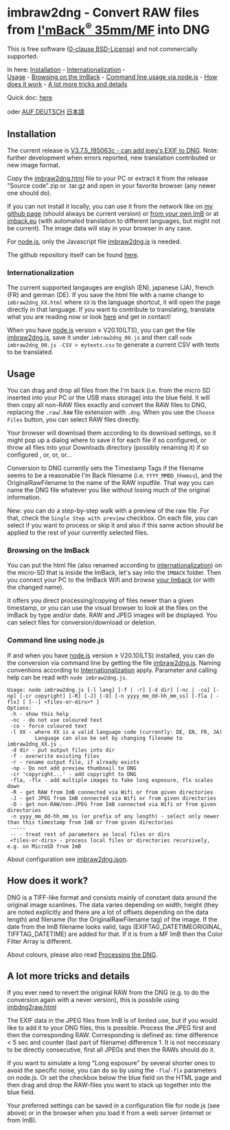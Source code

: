 <!-- SPDX-License-Identifier: 0BSD -->
# imbraw2dng - Convert RAW files from [I'mBack<sup>&reg;</sup>&nbsp;35mm/MF](https://imback.eu) into DNG

This is free software ([0-clause BSD-License](LICENSE.txt)) and not commercially supported.

In here: [Installation](#installation) - [Internationalization](#internationalization) -    
[Usage](#usage) - [Browsing on the ImBack](#browsing-on-the-imback) - [Command line usage via node.js](#command-line-using-nodejs) - [How does it work](#how-does-it-work) - [A lot more tricks and details](#a-lot-more-tricks-and-details)

Quick doc: [here](https://shyrodgau.github.io/imbraw2dng/README)

oder [AUF DEUTSCH](https://shyrodgau.github.io/imbraw2dng/moredoc_de)
 [日本語](https://shyrodgau.github.io/imbraw2dng/moredoc_ja)


## Installation

The current release is [V3.7.5_f85063c - can add jpeg's EXIF to DNG](https://github.com/shyrodgau/imbraw2dng/releases/tag/V3.7.5_f85063c). 
Note: further development when errors reported, new translation contributed or new image format.

Copy the [imbraw2dng.html](https://github.com/shyrodgau/imbraw2dng/raw/master/imbraw2dng.html) file to your PC or extract it from the release 
"Source code".zip or .tar.gz and open in your favorite browser (any newer one should do).

If you can not install it locally, you can use it from the network like on [my github page](https://shyrodgau.github.io/imbraw2dng/imbraw2dng.html) 
(should always be current version) or [from your own ImB](#browsing-on-the-imback) or at [imback.eu](https://imback.eu/home/im-back-raw-dng-converter-ib35/) 
(with automated translation to different languages, but might not be current). The image data will stay in your browser in any case.

For [node.js](#command-line-using-nodejs), only the Javascript file [imbraw2dng.js](https://github.com/shyrodgau/imbraw2dng/raw/master/imbraw2dng.js) is needed.

The github repository itself can be found [here](https://github.com/shyrodgau/imbraw2dng).

### Internationalization

The current supported langauges are english (EN), japanese (JA), french (FR) and german (DE). If you save the html file with a name change to `imbraw2dng_XX.html` where `XX` 
is the language shortcut, it will open the page directly in that language. If you want to contribute to translating, translate what you are reading now or look 
[here](https://shyrodgau.github.io/imbraw2dng/translations.xls) and get in contact!

When you have [node.js](https://nodejs.org) version &ge; V20.10(LTS), you can get the file [imbraw2dng.js](https://github.com/shyrodgau/imbraw2dng/raw/master/imbraw2dng.js), 
save it under `imbraw2dng_00.js` and then call `node imbraw2dng_00.js -CSV > mytexts.csv` to generate a current CSV with texts to be translated.

## Usage

You can drag and drop all files from the I'm back (i.e. from the micro SD inserted into your PC or the USB mass storage) into the blue field. It will then copy all non-RAW 
files exactly and convert the RAW files to DNG, replacing the `.raw`/`.RAW` file extension with `.dng`. When you use the `Choose Files` button, you can select RAW files directly. 

Your browser will download them according to its download settings, so it might pop up a dialog where to save it for each file if so configured, or 
throw all files into your Downloads directory (possibly renaming it) if so configured , or, or, or...

Conversion to DNG currently sets the Timestamp Tags if the filename seems to be a reasonable I'm Back filename (i.e. `YYYY_MMDD_hhmmss`), and the 
OriginalRawFilename to the name of the RAW inputfile. That way you can name the DNG file whatever you like without losing much of the original information.

New: you can do a step-by-step walk with a preview of the raw file. For that, check the `Single Step with preview` checkbox. On each file, you can 
select if you want to process or skip it and also if this same action should be applied to the rest of your currently selected files. 

### Browsing on the ImBack

You can put the html file (also renamed according to [internationalization](#internationalization)) on the micro-SD that is inside the ImBack, 
let's say into the `IMBACK` folder. Then you connect your PC to the ImBack Wifi and browse [your Imback](http://192.168.1.254/IMBACK/imbraw2dng.html) (or with the changed name).

It offers you direct processing/copying of files newer than a given timestamp, or you can use the visual browser to look at the files on the ImBack 
by type and/or date. RAW and JPEG images will be displayed. You can select files for conversion/download or deletion.

### Command line using node.js

If and when you have [node.js](https://nodejs.org) version &ge; V20.10(LTS) installed, you can do the conversion via command line by getting the file 
[imbraw2dng.js](https://github.com/shyrodgau/imbraw2dng/raw/master/imbraw2dng.js). Naming conventions according to [Internationalization](#internationalization) 
apply. Parameter and calling help can be read with `node imbraw2dng.js`.
```
Usage: node imbraw2dng.js [-l lang] [-f | -r] [-d dir] [-nc | -co] [-np] [-cr copyright] [-R] [-J] [-O] [-n yyyy_mm_dd-hh_mm_ss] [-fla | -flx] [ [--] <files-or-dirs>* ]
Options:
 -h - show this help
 -nc - do not use coloured text
 -co - force coloured text
 -l XX - where XX is a valid language code (currently: DE, EN, FR, JA)
         Language can also be set by changing filename to imbraw2dng_XX.js .
 -d dir - put output files into dir
 -f - overwrite existing files
 -r - rename output file, if already exists
 -np - Do not add preview thumbnail to DNG
 -cr 'copyright...' - add copyright to DNG
 -fla, -flx - add multiple images to fake long exposure, flx scales down
 -R - get RAW from ImB connected via Wifi or from given directories
 -J - get JPEG from ImB connected via Wifi or from given directories
 -O - get non-RAW/non-JPEG from ImB connected via Wifi or from given directories
 -n yyyy_mm_dd-hh_mm_ss (or prefix of any length) - select only newer than this timestamp from ImB or from given directories
 -----
 -- - treat rest of parameters as local files or dirs
 <files-or-dirs> - process local files or directories recursively, e.g. on MicroSD from ImB
```

About configuration see [imbraw2dng.json](imbraw2dng.json).

## How does it work?

DNG is a TIFF-like format and consists mainly of constant data around the original image scanlines. The data varies depending on width, height 
(they are noted explicitly and there are a lot of offsets depending on the data length) and filename (for the OriginalRawFilename tag) of the image. 
If the date from the ImB filename looks valid, tags (EXIFTAG_DATETIMEORIGINAL, TIFFTAG_DATETIME) are added for that. If it is from a MF ImB then the Color Filter Array is different.

About colours, please also read [Processing the DNG](README#processing-the-dng).

## A lot more tricks and details

If you ever need to revert the original RAW from the DNG (e.g. to do the conversion again with a never version), this is possbile using [imbdng2raw.html](https://shyrodgau.github.io/imbraw2dng/imbdng2raw.html)

The EXIF data in the JPEG files from ImB is of limited use, but if you would like to add it to your DNG files, this is possible. Process the JPEG first and then the corresponding RAW. 
Corresponding is defined as: time difference < 5 sec and counter (last part of filename) difference 1. It is not neccessary to be directly consecutive, first all JPEGs and then the RAWs should do it.

If you want to simulate a long "Long exposure" by several shorter ones to avoid the specific noise, you can do so by using the `-fla`/`-flx` parameters on node.js. 
Or set the checkbox below the blue field on the HTML page and then drag and drop the RAW-files you want to stack up together into the blue field.

Your preferred settings can be saved in a configuration file for node.js (see above) or in the browser when you load it from a web server (internet or from ImB).
